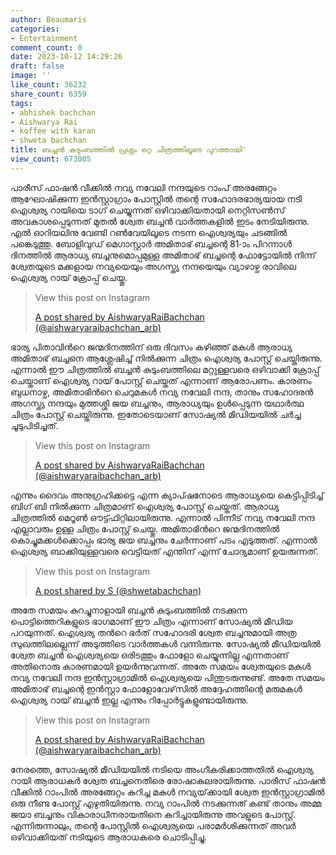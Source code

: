 ```yaml
---
author: Beaumaris
categories:
- Entertainment
comment_count: 0
date: 2023-10-12 14:29:26
draft: false
image: ''
like_count: 36232
share_count: 6359
tags:
- abhishek bachchan
- Aishwarya Rai
- koffee with karan
- shweta bachchan
title: ബച്ചന്‍ കുടുംബത്തില്‍ പ്രശ്നം ഒറ്റ ചിത്രത്തിലൂടെ പുറത്തായി'
view_count: 673005
---
```


പാരീസ് ഫാഷൻ വീക്കിൽ നവ്യ നവേലി നന്ദയുടെ റാംപ് അരങ്ങേറ്റം ആഘോഷിക്കുന്ന ഇൻസ്റ്റാഗ്രാം പോസ്റ്റിൽ തന്റെ സഹോദരഭാര്യയായ നടി ഐശ്വര്യ റായിയെ ടാഗ് ചെയ്യുന്നത് ഒഴിവാക്കിയതായി നെറ്റിസൺസ് അവകാശപ്പെടുന്നത് മുതൽ ശ്വേത ബച്ചൻ വാർത്തകളിൽ ഇടം നേടിയിരുന്നു. എൽ ഓറിയലിനു വേണ്ടി റൺവേയിലൂടെ നടന്ന ഐശ്വര്യയും ചടങ്ങിൽ പങ്കെടുത്തു. ബോളിവുഡ് മെഗാസ്റ്റാർ അമിതാഭ് ബച്ചന്റെ 81-ാം പിറന്നാൾ ദിനത്തിൽ ആരാധ്യ ബച്ചനുമൊപ്പമുള്ള അമിതാഭ് ബച്ചന്റെ ഫോട്ടോയിൽ നിന്ന് ശ്വേതയുടെ മക്കളായ നവ്യയെയും അഗസ്ത്യ നന്ദയെയും വ്യാഴാഴ്ച രാവിലെ ഐശ്വര്യ റായ് ക്രോപ്പ് ചെയ്തു. 

> View this post on Instagram
> 
> [A post shared by AishwaryaRaiBachchan (@aishwaryaraibachchan_arb)](https://www.instagram.com/p/CyR_jYAoQE7/?utm_source=ig_embed&utm_campaign=loading)

ഭാര്യ പിതാവിന്‍റെ ജന്മദിനത്തിന് ഒരു ദിവസം കഴിഞ്ഞ് മകൾ ആരാധ്യ അമിതാഭ് ബച്ചനെ ആശ്ലേഷിച്ച് നില്‍ക്കുന്ന ചിത്രം ഐശ്വര്യ പോസ്റ്റ് ചെയ്തിരുന്നു. എന്നാല്‍ ഈ ചിത്രത്തില്‍ ബച്ചന്‍ കുടുംബത്തിലെ മറ്റുള്ളവരെ ഒഴിവാക്കി ക്രോപ്പ് ചെയ്താണ് ഐശ്വര്യ റായ് പോസ്റ്റ് ചെയ്തത് എന്നാണ് ആരോപണം. കാരണം ബുധനാഴ്ച, അമിതാഭിന്‍റെ ചെറുമകൾ നവ്യ നവേലി നന്ദ, താനും സഹോദരൻ അഗസ്ത്യ നന്ദയും മുത്തശ്ശി ജയ ബച്ചനും, ആരാധ്യയും ഉൾപ്പെടുന്ന യഥാർത്ഥ ചിത്രം പോസ്റ്റ് ചെയ്തിരുന്നു. ഇതോടെയാണ് സോഷ്യല്‍ മീഡിയയില്‍ ചര്‍ച്ച ചൂടുപിടിച്ചത്. 

> View this post on Instagram
> 
> [A post shared by AishwaryaRaiBachchan (@aishwaryaraibachchan_arb)](https://www.instagram.com/p/CyD3rA7owwo/?utm_source=ig_embed&utm_campaign=loading)

എന്നും ദൈവം അനുഗ്രഹിക്കട്ടെ എന്ന ക്യാപ്ഷനോടെ ആരാധ്യയെ കെട്ടിപ്പിടിച്ച് ബിഗ് ബി നില്‍ക്കുന്ന ചിത്രമാണ് ഐശ്വര്യ പോസ്റ്റ് ചെയ്തത്. ആരാധ്യ ചിത്രത്തില്‍ മെറൂണ്‍ ഔട്ട്ഫിറ്റിലായിരുന്നു. എന്നാല്‍ പിന്നീട് നവ്യ നവേലി നന്ദ എല്ലാവരും ഉള്ള ചിത്രം പോസ്റ്റ് ചെയ്തു. അമിതാഭിന്‍റെ ജന്മദിനത്തില്‍ കൊച്ചുമക്കള്‍ക്കൊപ്പം ഭാര്യ ജയ ബച്ചനും ചേര്‍ന്നാണ് പടം എടുത്തത്. എന്നാല്‍ ഐശ്വര്യ ബാക്കിയുള്ളവരെ വെട്ടിയത് എന്തിന് എന്ന് ചോദ്യമാണ് ഉയരുന്നത്. 

> View this post on Instagram
> 
> [A post shared by S (@shwetabachchan)](https://www.instagram.com/p/CySSQCpSWoe/?utm_source=ig_embed&utm_campaign=loading)

അതേ സമയം കുറച്ചുനാളായി ബച്ചന്‍ കുടുംബത്തില്‍ നടക്കുന്ന പൊട്ടിത്തെറികളുടെ ഭാഗമാണ് ഈ ചിത്രം എന്നാണ് സോഷ്യല്‍ മീഡിയ പറയുന്നത്. ഐശ്വര്യ തന്‍റെ ഭര്‍ത് സഹോദരി ശ്വേത ബച്ചനുമായി അത്ര സുഖത്തിലല്ലെന്ന് അടുത്തിടെ വാര്‍ത്തകള്‍ വന്നിരുന്നു. സോഷ്യല്‍ മീഡിയയില്‍ ശ്വേത ബച്ചന്‍ ഐശ്വര്യയെ ഒരിടത്തും ഫോളോ ചെയ്യുന്നില്ല എന്നതാണ് അതിനൊരു കാരണമായി ഉയര്‍ന്നുവന്നത്. അതേ സമയം ശ്വേതയുടെ മകൾ നവ്യ നവേലി നന്ദ ഇൻസ്റ്റാഗ്രാമിൽ ഐശ്വര്യയെ പിന്തുടരുന്നുണ്ട്. അതേ സമയം അമിതാഭ് ബച്ചന്റെ ഇൻസ്റ്റാ ഫോളോവേഴ്‌സിൽ അദ്ദേഹത്തിന്റെ മരുമകള്‍ ഐശ്വര്യ റായ് ബച്ചൻ ഇല്ല എന്നും റിപ്പോര്‍ട്ടുകളുണ്ടായിരുന്നു. 

> View this post on Instagram
> 
> [A post shared by AishwaryaRaiBachchan (@aishwaryaraibachchan_arb)](https://www.instagram.com/p/CsmCVQ4odVC/?utm_source=ig_embed&utm_campaign=loading)

നേരത്തെ, സോഷ്യൽ മീഡിയയിൽ നടിയെ അംഗീകരിക്കാത്തതിൽ ഐശ്വര്യ റായി ആരാധകർ ശ്വേത ബച്ചനെതിരെ രോഷാകുലരായിരുന്നു. പാരീസ് ഫാഷൻ വീക്കിൽ റാംപിൽ അരങ്ങേറ്റം കുറിച്ച മകൾ നവ്യയ്‌ക്കായി ശ്വേത ഇൻസ്റ്റാഗ്രാമിൽ ഒരു നീണ്ട പോസ്റ്റ് എഴുതിയിരുന്നു. നവ്യ റാംപിൽ നടക്കുന്നത് കണ്ട് താനും അമ്മ ജയാ ബച്ചനും വികാരാധീനരായതിനെ കുറിച്ചായിരുന്നു അവളുടെ പോസ്റ്റ്. എന്നിരുന്നാലും, തന്റെ പോസ്റ്റിൽ ഐശ്വര്യയെ പരാമർശിക്കുന്നത് അവർ ഒഴിവാക്കിയത് നടിയുടെ ആരാധകരെ ചൊടിപ്പിച്ചു.
